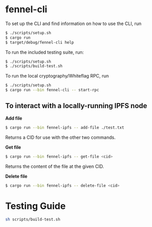 # fennel-cli

To set up the CLI and find information on how to use the CLI, run

```bash
$ ./scripts/setup.sh
$ cargo run
$ target/debug/fennel-cli help
```

To run the included testing suite, run:
```bash
$ ./scripts/setup.sh
$ ./scripts/build-test.sh
```

To run the local cryptography/Whiteflag RPC, run

```bash
$ ./scripts/setup.sh
$ cargo run --bin fennel-cli -- start-rpc
```

## To interact with a locally-running IPFS node

**Add file**
```bash
$ cargo run --bin fennel-ipfs -- add-file ./test.txt
```

Returns a CID for use with the other two commands.

**Get file**
```bash
$ cargo run --bin fennel-ipfs -- get-file <cid>
```

Returns the content of the file at the given CID.

**Delete file**
```bash
$ cargo run --bin fennel-ipfs -- delete-file <cid>
```

# Testing Guide

```bash
sh scripts/build-test.sh
```
